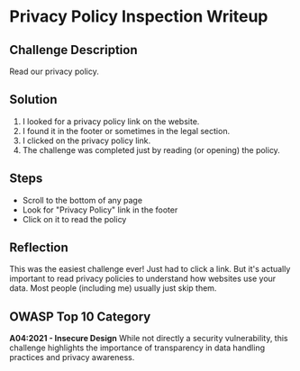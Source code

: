 # Privacy Policy Inspection Writeup

## Challenge Description
Read our privacy policy.

## Solution
1. I looked for a privacy policy link on the website.
2. I found it in the footer or sometimes in the legal section.
3. I clicked on the privacy policy link.
4. The challenge was completed just by reading (or opening) the policy.

## Steps
- Scroll to the bottom of any page
- Look for "Privacy Policy" link in the footer
- Click on it to read the policy

## Reflection
This was the easiest challenge ever! Just had to click a link. But it's actually important to read privacy policies to understand how websites use your data. Most people (including me) usually just skip them.

## OWASP Top 10 Category
**A04:2021 - Insecure Design**
While not directly a security vulnerability, this challenge highlights the importance of transparency in data handling practices and privacy awareness.